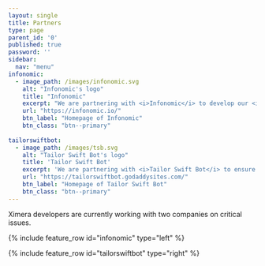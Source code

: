 ```yaml
---
layout: single
title: Partners
type: page
parent_id: '0'
published: true
password: ''
sidebar:
  nav: "menu"
infonomic:
  - image_path: /images/infonomic.svg
    alt: "Infonomic's logo"
    title: "Infonomic"
    excerpt: "We are partnering with <i>Infonomic</i> to develop our <i>Assignment-Grade Database</i> that will provide LTI 1.3 support."
    url: "https://infonomic.io/"
    btn_label: "Homepage of Infonomic"
    btn_class: "btn--primary"
    
tailorswiftbot:
  - image_path: /images/tsb.svg
    alt: "Tailor Swift Bot's logo"
    title: 'Tailor Swift Bot'
    excerpt: 'We are partnering with <i>Tailor Swift Bot</i> to ensure our content will be WCAG 2.1 AA accessible as required by the Department of Education.'
    url: "https://tailorswiftbot.godaddysites.com/"
    btn_label: "Homepage of Tailor Swift Bot"
    btn_class: "btn--primary"
---
```


<!--The nonprofit {{site.data.foundation}}-->
Ximera developers are currently working with two companies on critical issues. 

{% include feature_row id="infonomic" type="left" %}

{% include feature_row id="tailorswiftbot" type="right" %}
